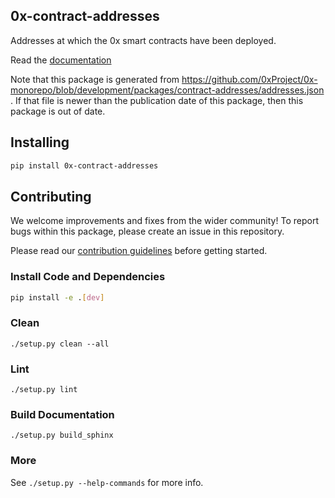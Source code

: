 ## 0x-contract-addresses

Addresses at which the 0x smart contracts have been deployed.

Read the [documentation](http://0x-contract-addresses-py.s3-website-us-east-1.amazonaws.com/)

Note that this package is generated from https://github.com/0xProject/0x-monorepo/blob/development/packages/contract-addresses/addresses.json .  If that file is newer than the publication date of this package, then this package is out of date.

## Installing

```bash
pip install 0x-contract-addresses
```

## Contributing

We welcome improvements and fixes from the wider community! To report bugs within this package, please create an issue in this repository.

Please read our [contribution guidelines](../../CONTRIBUTING.md) before getting started.

### Install Code and Dependencies

```bash
pip install -e .[dev]
```

### Clean

`./setup.py clean --all`

### Lint

`./setup.py lint`

### Build Documentation

`./setup.py build_sphinx`

### More

See `./setup.py --help-commands` for more info.
